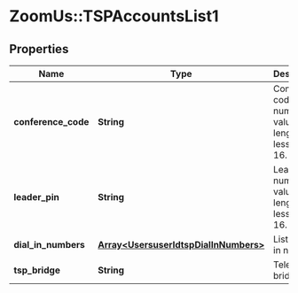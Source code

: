 # ZoomUs::TSPAccountsList1

## Properties
Name | Type | Description | Notes
------------ | ------------- | ------------- | -------------
**conference_code** | **String** | Conference code: numeric value, length is less than 16. | 
**leader_pin** | **String** | Leader PIN: numeric value, length is less than 16. | 
**dial_in_numbers** | [**Array&lt;UsersuserIdtspDialInNumbers&gt;**](UsersuserIdtspDialInNumbers.md) | List of dial in numbers. | [optional] 
**tsp_bridge** | **String** | Telephony bridge | [optional] 



